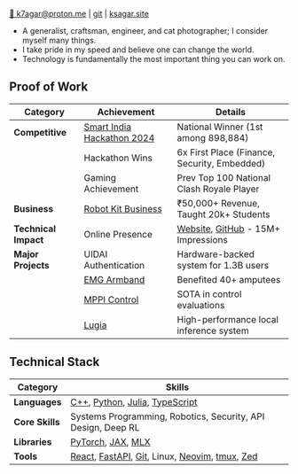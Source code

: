 [📧 k7agar@proton.me](mailto:k7agar@proton.me) | [git](https://github.com/vovw) | [ksagar.site](https://ksagar.site)

- A generalist, craftsman, engineer, and cat photographer; I consider myself many things.
- I take pride in my speed and believe one can change the world.
- Technology is fundamentally the most important thing you can work on.

## Proof of Work

| Category | Achievement | Details |
|----------|------------|----------|
| **Competitive** | [Smart India Hackathon 2024](https://www.sih.gov.in/) | National Winner (1st among 898,884) |
| | Hackathon Wins | 6x First Place (Finance, Security, Embedded) |
| | Gaming Achievement | Prev Top 100 National Clash Royale Player |
| **Business** | [Robot Kit Business](https://sravjti.in/) | ₹50,000+ Revenue, Taught 20k+ Students |
| **Technical Impact** | Online Presence | [Website](https://ksagar.me), [GitHub](https://github.com/vovw) - 15M+ Impressions |
| **Major Projects** | UIDAI Authentication| Hardware-backed system for 1.3B users |
| | [EMG Armband](https://github.com/vovw/emgband) | Benefited 40+ amputees |
| | [MPPI Control](https://github.com/vovw/mppi) | SOTA in control evaluations |
| | [Lugia](https://github.com/vovw/lugia) | High-performance local inference system |

## Technical Stack

| Category | Skills |
|----------|---------|
| **Languages** | [C++](https://github.com/vovw?tab=repositories&q=&type=&language=c%2B%2B), [Python](https://github.com/vovw?tab=repositories&q=&type=&language=python), [Julia](https://github.com/vovw?tab=repositories&q=&type=&language=julia), [TypeScript](https://github.com/vovw?tab=repositories&q=&type=&language=typescript) |
| **Core Skills** | Systems Programming, Robotics, Security, API Design, Deep RL |
| **Libraries** | [PyTorch](https://pytorch.org/), [JAX](https://github.com/google/jax), [MLX](https://github.com/ml-explore/mlx) |
| **Tools** | [React](https://reactjs.org/), [FastAPI](https://fastapi.tiangolo.com/), [Git](https://git-scm.com/), Linux, [Neovim](https://neovim.io/), [tmux](https://github.com/tmux/tmux), [Zed](https://zed.dev/) |




